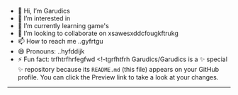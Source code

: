 - 👋 Hi, I’m Garudics
- 👀 I’m interested in 
- 🌱 I’m currently learning game's
- 💞️ I’m looking to collaborate on xsawesxddcfougkftrukg
- 📫 How to reach me ..gyfrtgu
- 😄 Pronouns: ..hyfddijk
- ⚡ Fun fact: trfhtrfhrfegfwd
<!-tgrfhtfrh
Garudics/Garudics is a ✨ special ✨ repository because its `README.md` (this file) appears on your GitHub profile.
You can click the Preview link to take a look at your changes.
---
